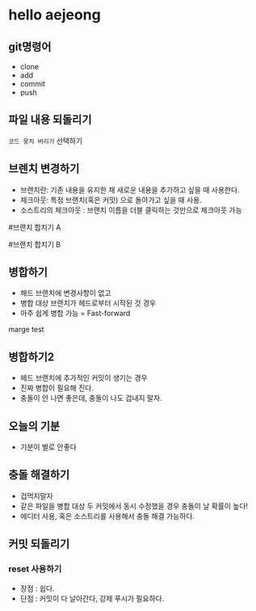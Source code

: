 # hello aejeong
## git명령어

- clone
- add
- commit
- push

## 파일 내용 되돌리기
`코드 뭉치 버리기` 선택하기

## 브렌치 변경하기

- 브랜치란: 기존 내용을 유지한 채 새로운 내용을 추가하고 싶을 때 사용한다.
- 체크아웃: 특정 브랜치(혹은 커밋) 으로 돌아가고 싶을 때 사용.
- 소스트리의 체크아웃 : 브랜치 이름을 더블 클릭하는 것만으로 체크아웃 가능

#브랜치 합치기 A 

#브랜치 합치기 B

## 병합하기 
- 해드 브랜치에 변경사항이 없고
- 병합 대상 브랜치가 헤드로부터 시작된 것 경우 
- 아주 쉽게 병합 가능 = Fast-forward

marge test

## 병합하기2 

- 헤드 브랜치에 추가적인 커밋이 생기는 경우
- 진짜 병합이 필요해 진다.
- 충돌이 안 나면 좋은데, 충돌이 나도 겁내지 말자.

## 오늘의 기분

- 기분이 별로 안좋다


## 충돌 해결하기

- 겁먹지말자
- 같은 파일을 병합 대상 두 커밋에서 동시 수정했을 경우 충돌이 날 확률이 높다!
- 에디터 사용, 혹은 소스트리를 사용해서 충돌 해결 가능하다.

## 커밋 되돌리기

### reset 사용하기

- 장점 : 쉽다.
- 단점 : 커밋이 다 날아간다, 강제 푸시가 필요하다.

### 